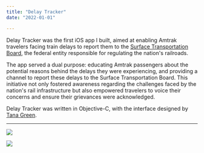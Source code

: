 ```yaml
---
title: "Delay Tracker"
date: "2022-01-01"

---
```


Delay Tracker was the first iOS app I built, aimed at enabling Amtrak travelers facing train delays to report them to the [Surface Transportation Board](https://www.stb.gov), the federal entity responsible for regulating the nation's railroads. 

The app served a dual purpose: educating Amtrak passengers about the potential reasons behind the delays they were experiencing, and providing a channel to report these delays to the Surface Transportation Board. This initiative not only fostered awareness regarding the challenges faced by the nation's rail infrastructure but also empowered travelers to voice their concerns and ensure their grievances were acknowledged.

Delay Tracker was written in Objective-C, with the interface designed by [Tana Green](https://www.linkedin.com/in/tanagreen/).

------



![](/post_assets/delay_tracker/DelayTrackerCollage.jpg)











![](/post_assets/delay_tracker/DelayTrackerBanner.jpg)

